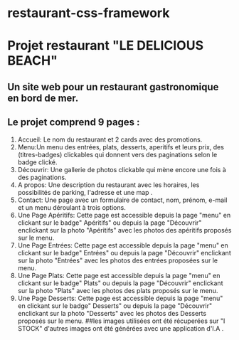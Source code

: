# restaurant-css-framework

# Projet restaurant "LE DELICIOUS BEACH"

## Un site web pour un restaurant gastronomique en bord de mer.
## Le projet comprend 9 pages :
1. Accueil: Le nom du restaurant et 2 cards avec des promotions.
2. Menu:Un menu des entrées, plats, desserts, aperitifs et leurs prix, des (titres-badges) clickables qui donnent vers des paginations selon le badge clické.
3. Découvrir: Une gallerie de photos clickable qui mène encore une fois à des paginations.
4. A propos: Une description du restaurant avec les horaires, les possibilités de parking, l'adresse et une map .
5. Contact: Une page avec un formulaire de contact, nom, prénom, e-mail et un menu déroulant à trois options.
6. Une Page Apéritifs: Cette page est accessible depuis la page "menu" en clickant sur le badge" Apéritifs" ou depuis la page "Découvrir" enclickant sur la photo "Apéritifs" avec les 
   photos des apéritifs proposés sur le menu. 
7. Une Page Entrées: Cette page est accessible depuis la page "menu" en clickant sur le badge" Entrées" ou depuis la page "Découvrir" enclickant sur la photo "Entrées" avec les 
   photos des entrées proposées sur le menu. 
8. Une Page Plats: Cette page est accessible depuis la page "menu" en clickant sur le badge" Plats" ou depuis la page "Découvrir" enclickant sur la photo "Plats" avec les 
   photos des plats proposés sur le menu. 
9. Une Page Desserts: Cette page est accessible depuis la page "menu" en clickant sur le badge" Desserts" ou depuis la page "Découvrir" enclickant sur la photo "Desserts" avec les 
   photos des Desserts proposés sur le menu.
##les images utilisées ont été récuperées sur "I STOCK" d'autres images ont été générées avec une application d'I.A .

   

